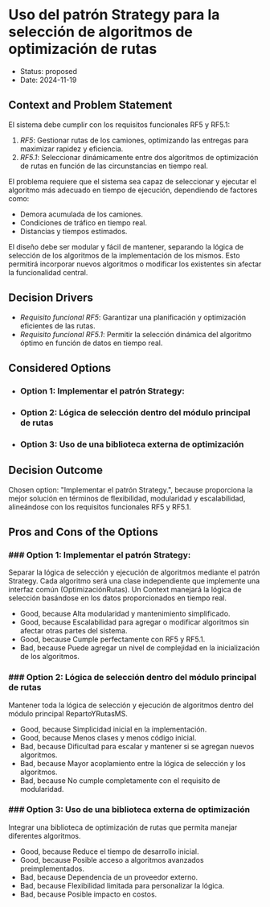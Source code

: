 # Uso del patrón Strategy para la selección de algoritmos de optimización de rutas

* Status: proposed
* Date: 2024-11-19

## Context and Problem Statement

El sistema debe cumplir con los requisitos funcionales RF5 y RF5.1:  

1. *RF5*: Gestionar rutas de los camiones, optimizando las entregas para maximizar rapidez y eficiencia.  
2. *RF5.1*: Seleccionar dinámicamente entre dos algoritmos de optimización de rutas en función de las circunstancias en tiempo real.  

El problema requiere que el sistema sea capaz de seleccionar y ejecutar el algoritmo más adecuado en tiempo de ejecución, dependiendo de factores como:
- Demora acumulada de los camiones.
- Condiciones de tráfico en tiempo real.
- Distancias y tiempos estimados.

El diseño debe ser modular y fácil de mantener, separando la lógica de selección de los algoritmos de la implementación de los mismos. Esto permitirá incorporar nuevos algoritmos o modificar los existentes sin afectar la funcionalidad central.

## Decision Drivers

* *Requisito funcional RF5*: Garantizar una planificación y optimización eficientes de las rutas.
* *Requisito funcional RF5.1*: Permitir la selección dinámica del algoritmo óptimo en función de datos en tiempo real.

## Considered Options

* ### Option 1: Implementar el patrón Strategy:
* ### Option 2: Lógica de selección dentro del módulo principal de rutas
* ### Option 3: Uso de una biblioteca externa de optimización

## Decision Outcome

Chosen option: "Implementar el patrón Strategy.", because proporciona la mejor solución en términos de flexibilidad, modularidad y escalabilidad, alineándose con los requisitos funcionales RF5 y RF5.1.

## Pros and Cons of the Options

### ### Option 1: Implementar el patrón Strategy:

Separar la lógica de selección y ejecución de algoritmos mediante el patrón Strategy. Cada algoritmo será una clase independiente que implemente una interfaz común (OptimizaciónRutas). Un Context manejará la lógica de selección basándose en los datos proporcionados en tiempo real.

* Good, because Alta modularidad y mantenimiento simplificado.
* Good, because Escalabilidad para agregar o modificar algoritmos sin afectar otras partes del sistema.
* Good, because Cumple perfectamente con RF5 y RF5.1.
* Bad, because Puede agregar un nivel de complejidad en la inicialización de los algoritmos.

### ### Option 2: Lógica de selección dentro del módulo principal de rutas

Mantener toda la lógica de selección y ejecución de algoritmos dentro del módulo principal RepartoYRutasMS.

* Good, because Simplicidad inicial en la implementación.
* Good, because Menos clases y menos código inicial.
* Bad, because Dificultad para escalar y mantener si se agregan nuevos algoritmos.
* Bad, because Mayor acoplamiento entre la lógica de selección y los algoritmos.
* Bad, because No cumple completamente con el requisito de modularidad.

### ### Option 3: Uso de una biblioteca externa de optimización

Integrar una biblioteca de optimización de rutas que permita manejar diferentes algoritmos.

* Good, because Reduce el tiempo de desarrollo inicial.
* Good, because Posible acceso a algoritmos avanzados preimplementados.
* Bad, because Dependencia de un proveedor externo.
* Bad, because Flexibilidad limitada para personalizar la lógica.
* Bad, because Posible impacto en costos.
